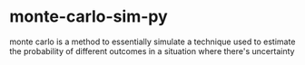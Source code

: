 # monte-carlo-sim-py
monte carlo is a method to essentially simulate a technique used to estimate the probability of different outcomes in a situation where there's uncertainty
